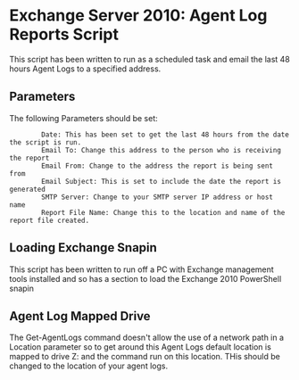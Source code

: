 # Exchange Server 2010: Agent Log Reports Script

This script has been written to run as a scheduled task and email the last 48 hours Agent Logs to a specified address.

## Parameters
The following Parameters should be set:

            Date: This has been set to get the last 48 hours from the date the script is run.
            Email To: Change this address to the person who is receiving the report
            Email From: Change to the address the report is being sent from
            Email Subject: This is set to include the date the report is generated
            SMTP Server: Change to your SMTP server IP address or host name
            Report File Name: Change this to the location and name of the report file created.

## Loading Exchange Snapin
This script has been written to run off a PC with Exchange management tools installed and so has a section to load the Exchange 2010 PowerShell snapin


## Agent Log Mapped Drive
The Get-AgentLogs command doesn't allow the use of a network path in a Location parameter so to get around this Agent Logs default location is mapped to drive Z: and the command run on this location. THis should be changed to the location of your agent logs.
